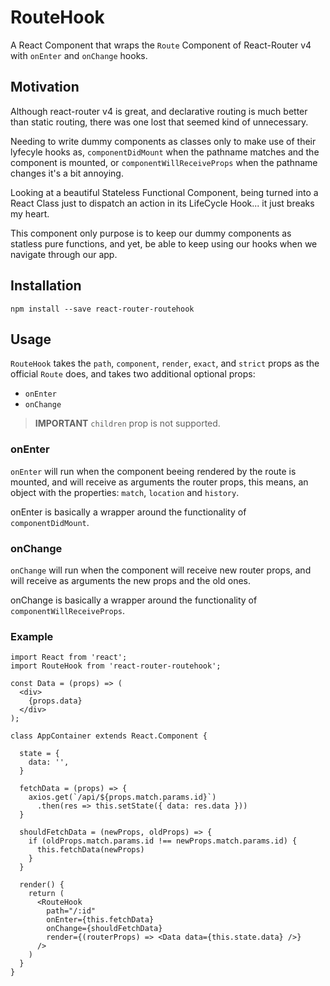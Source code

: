 # RouteHook

A  React Component that wraps the `Route` Component of React-Router v4 with `onEnter` and `onChange` hooks.

## Motivation

Although react-router v4 is great, and declarative routing is much better than static routing, there was one lost that seemed kind of unnecessary.

Needing to write dummy components as classes only to make use of their lyfecyle hooks as, `componentDidMount` when the pathname matches and the component is mounted, or `componentWillReceiveProps` when the pathname changes it's a bit annoying.

Looking at a beautiful Stateless Functional Component, being turned into a React Class just to dispatch an action in its LifeCycle Hook... it just breaks my heart.

This component only purpose is to keep our dummy components as statless pure functions, and yet, be able to keep using our hooks when we navigate through our app.


## Installation

```
npm install --save react-router-routehook
```

## Usage

`RouteHook` takes the `path`, `component`, `render`, `exact`, and `strict` props as the official `Route` does, and takes two additional optional props:

- `onEnter`
- `onChange`

> **IMPORTANT** `children` prop is not supported.

### onEnter

`onEnter` will run when the component beeing rendered by the route is mounted, and will receive as arguments the router props, this means, an object with the properties: `match`, `location` and `history`.

onEnter is basically a wrapper around the functionality of `componentDidMount`.

### onChange

`onChange` will run when the component will receive new router props, and will receive as arguments the new props and the old ones. 

onChange is basically a wrapper around the functionality of `componentWillReceiveProps`.

### Example


```JSX
import React from 'react';
import RouteHook from 'react-router-routehook';

const Data = (props) => (
  <div>
    {props.data}
  </div>
);

class AppContainer extends React.Component {

  state = {
    data: '',
  }

  fetchData = (props) => {
    axios.get(`/api/${props.match.params.id}`)
      .then(res => this.setState({ data: res.data }))
  }

  shouldFetchData = (newProps, oldProps) => {
    if (oldProps.match.params.id !== newProps.match.params.id) {
      this.fetchData(newProps)
    }
  }

  render() {
    return (
      <RouteHook 
        path="/:id"
        onEnter={this.fetchData}
        onChange={shouldFetchData}
        render={(routerProps) => <Data data={this.state.data} />}
      />
    )
  }
} 

```
